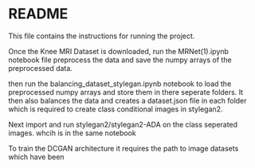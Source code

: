 # README
This file contains the instructions for running the project.

Once the Knee MRI Dataset is downloaded, run the MRNet(1).ipynb notebook file preprocess the data and save the numpy arrays of the preprocessed data.

then run the balancing_dataset_stylegan.ipynb notebook to load the preprocessed numpy arrays and store them in there seperate folders. It then also balances the data and creates a dataset.json file in each folder which is required to create class conditional images in stylegan2.

Next import and run stylegan2/stylegan2-ADA on the class seperated images. whcih is in the same notebook

To train the DCGAN architecture it requires the path to image datasets which have been
